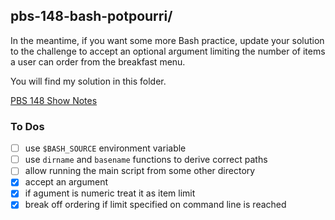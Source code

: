 
## pbs-148-bash-potpourri/



In the meantime, if you want some more Bash practice, update your solution to the challenge to accept an optional argument limiting the number of items a user can order from the breakfast menu.

You will find my solution in this folder.

[PBS 148 Show Notes](https://pbs.bartificer.net/pbs148)

### To Dos

- [ ] use `$BASH_SOURCE` environment variable
- [ ] use `dirname` and `basename` functions to derive correct paths
- [ ] allow running the main script from some other directory
- [x] accept an argument
- [x] if agument is numeric treat it as item limit
- [x] break off ordering if limit specified on command line is reached

